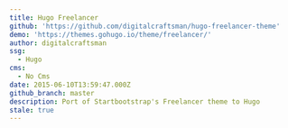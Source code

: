 ```yaml
---
title: Hugo Freelancer
github: 'https://github.com/digitalcraftsman/hugo-freelancer-theme'
demo: 'https://themes.gohugo.io/theme/freelancer/'
author: digitalcraftsman
ssg:
  - Hugo
cms:
  - No Cms
date: 2015-06-10T13:59:47.000Z
github_branch: master
description: Port of Startbootstrap's Freelancer theme to Hugo
stale: true
---
```

